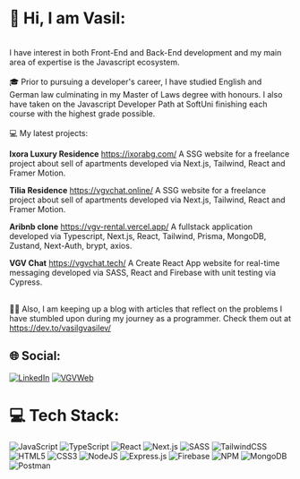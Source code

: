 # 💫 Hi, I am Vasil:
<br>I have interest in both Front-End and Back-End development and my main area of expertise is the Javascript ecosystem.<br>
<br>🎓 Prior to pursuing a developer's career, I have studied English and German law culminating in my Master of Laws degree with honours. I also have taken on the Javascript Developer Path at SoftUni finishing each course with the highest grade possible.<br>
<br>💻 My latest projects: </br>

**Ixora Luxury Residence**
https://ixorabg.com/
A SSG website for a freelance project about sell of apartments developed via Next.js, Tailwind, React and Framer Motion.

**Tilia Residence**
https://vgvchat.online/
A SSG website for a freelance project about sell of apartments developed via Next.js, Tailwind, React and Framer Motion.

**Aribnb clone**
https://vgv-rental.vercel.app/
A fullstack application developed via Typescript, Next.js, React, Tailwind, Prisma, MongoDB, Zustand, Next-Auth, brypt, axios.

**VGV Chat**
https://vgvchat.tech/
A Create React App website for real-time messaging developed via SASS, React and Firebase with unit testing via Cypress.

<br>👨‍💻 Also, I am keeping up a blog with articles that reflect on the problems I have stumbled upon during my journey as a programmer. Check them out at https://dev.to/vasilgvasilev/<br>


## 🌐 Social:
[![LinkedIn](https://img.shields.io/badge/LinkedIn-%230077B5.svg?logo=linkedin&logoColor=white)](https://www.linkedin.com/in/vasil-vasilev-28621b178/)
[![VGVWeb](https://img.shields.io/badge/VGVWeb-000000.svg?logo=website&logoColor=white)](https://vgvweb.com/)

# 💻 Tech Stack:
![JavaScript](https://img.shields.io/badge/javascript-%23323330.svg?style=for-the-badge&logo=javascript&logoColor=%23F7DF1E) ![TypeScript](https://img.shields.io/badge/typescript-%23007ACC.svg?style=for-the-badge&logo=typescript&logoColor=white) ![React](https://img.shields.io/badge/react-%23039BE5.svg?style=for-the-badge&logo=react&logoColor=%2361DAFB) ![Next.js](https://img.shields.io/badge/next.js-000000?style=for-the-badge&logo=nextdotjs&logoColor=white) ![SASS](https://img.shields.io/badge/sass-%23ff69b4.svg?style=for-the-badge&logo=sass&logoColor=white) ![TailwindCSS](https://img.shields.io/badge/tailwindcss-000000?style=for-the-badge&logo=tailwindcss&logoColor=white) ![HTML5](https://img.shields.io/badge/html5-%23E34F26.svg?style=for-the-badge&logo=html5&logoColor=white) ![CSS3](https://img.shields.io/badge/css3-%231572B6.svg?style=for-the-badge&logo=css3&logoColor=white) ![NodeJS](https://img.shields.io/badge/node.js-6DA55F?style=for-the-badge&logo=node.js&logoColor=white) ![Express.js](https://img.shields.io/badge/express.js-%23404d59.svg?style=for-the-badge&logo=express&logoColor=%2361DAFB) ![Firebase](https://img.shields.io/badge/firebase-%23FFA500.svg?style=for-the-badge&logo=firebase) ![NPM](https://img.shields.io/badge/NPM-%23000000.svg?style=for-the-badge&logo=npm&logoColor=white) ![MongoDB](https://img.shields.io/badge/MongoDB-%234ea94b.svg?style=for-the-badge&logo=mongodb&logoColor=white) ![Postman](https://img.shields.io/badge/Postman-FF6C37?style=for-the-badge&logo=postman&logoColor=white) 

